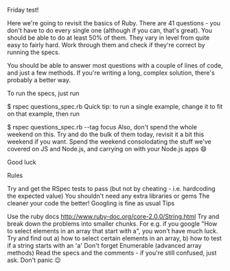 Friday test!

Here we're going to revisit the basics of Ruby. There are 41 questions - you don't have to do every single one (although if you can, that's great). You should be able to do at least 50% of them. They vary in level from quite easy to fairly hard. Work through them and check if they're correct by running the specs.

You should be able to answer most questions with a couple of lines of code, and just a few methods. If you're writing a long, complex solution, there's probably a better way.

To run the specs, just run

$ rspec questions_spec.rb
Quick tip: to run a single example, change it to fit on that example, then run

$ rspec questions_spec.rb --tag focus
Also, don't spend the whole weekend on this. Try and do the bulk of them today, revisit it a bit this weekend if you want. Spend the weekend consolodating the stuff we've covered on JS and Node.js, and carrying on with your Node.js apps :smile:

Good luck

Rules

Try and get the RSpec tests to pass (but not by cheating - i.e. hardcoding the expected value)
You shouldn't need any extra libraries or gems
The cleaner your code the better!
Googling is fine as usual
Tips

Use the ruby docs http://www.ruby-doc.org/core-2.0.0/String.html
Try and break down the problems into smaller chunks. For e.g. if you google "How to select elements in an array that start with a", you won't have much luck. Try and find out a) how to select certain elements in an array, b) how to test if a string starts with an 'a'
Don't forget Enumerable (advanced array methods)
Read the specs and the comments - if you're still confused, just ask.
Don't panic :wink: